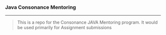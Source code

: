 ### Java Consonance Mentoring

---

> This is a repo for the Consonance JAVA Mentoring program. It would be used primarily for Assignment submissions
